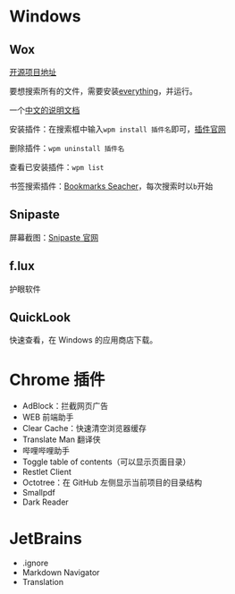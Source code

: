 # Windows

## Wox

[开源项目地址](https://github.com/Wox-launcher/Wox)

要想搜索所有的文件，需要安装[everything](https://www.voidtools.com/)，并运行。

一个[中文的说明文档](http://doc.wox.one/zh/basic/)

安装插件：在搜索框中输入`wpm install 插件名`即可，[插件官网](http://www.wox.one/plugin)

删除插件：`wpm uninstall 插件名`

查看已安装插件：`wpm list`

书签搜索插件：[Bookmarks Seacher](http://www.wox.one/#plugin/182/)，每次搜索时以`b`开始

## Snipaste

屏幕截图：[Snipaste 官网](https://zh.snipaste.com/)

## f.lux

护眼软件

## QuickLook

快速查看，在 Windows 的应用商店下载。

# Chrome 插件

- AdBlock：拦截网页广告
- WEB 前端助手
- Clear Cache：快速清空浏览器缓存
- Translate Man 翻译侠
- 哔哩哔哩助手
- Toggle table of contents（可以显示页面目录）
- Restlet Client
- Octotree：在 GitHub 左侧显示当前项目的目录结构
- Smallpdf
- Dark Reader

# JetBrains

- .ignore
- Markdown Navigator
- Translation
